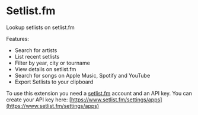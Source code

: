 # Setlist.fm

Lookup setlists on setlist.fm

Features:
- Search for artists
- List recent setlists
- Filter by year, city or tourname
- View details on setlist.fm
- Search for songs on Apple Music, Spotify and YouTube
- Export Setlists to your clipboard

To use this extension you need a [setlist.fm](https://www.setlist.fm) account and an API key.
You can create your API key here: [https://www.setlist.fm/settings/apps](https://www.setlist.fm/settings/apps)